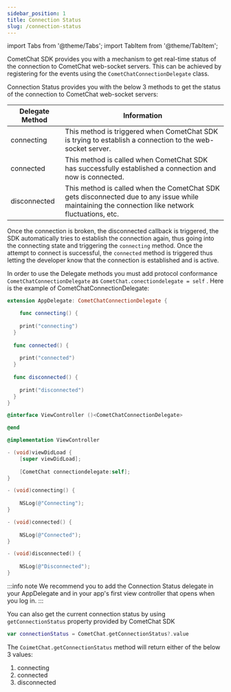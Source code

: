 ```yaml
---
sidebar_position: 1
title: Connection Status
slug: /connection-status
---
```

import Tabs from '@theme/Tabs';
import TabItem from '@theme/TabItem';

CometChat SDK provides you with a mechanism to get real-time status of the connection to CometChat web-socket servers. This can be achieved by registering for the events using the `CometChatConnectionDelegate` class.

Connection Status provides you with the below 3 methods to get the status of the connection to CometChat web-socket servers:

| Delegate Method | Information | 
| ---- | ---- | 
| connecting | This method is triggered when CometChat SDK is trying to establish a connection to the web-socket server. | 
| connected | This method is called when CometChat SDK has successfully established a connection and now is connected. | 
| disconnected | This method is called when the CometChat SDK gets disconnected due to any issue while maintaining the connection like network fluctuations, etc. | 


Once the connection is broken, the disconnected callback is triggered, the SDK automatically tries to establish the connection again, thus going into the connecting state and triggering the `connecting` method. Once the attempt to connect is successful, the `connected` method is triggered thus letting the developer know that the connection is established and is active.

In order to use the Delegate methods you must add protocol conformance `CometChatConnectionDelegate` as `CometChat.conectiondelegate = self` . Here is the example of CometChatConnectionDelegate:

<Tabs>
<TabItem value="Swift" label="Swift">

```swift
extension AppDelegate: CometChatConnectionDelegate {

	func connecting() {
    
  	print("connecting")
  }
    
  func connected() {
        
    print("connected")  
  }
    
  func disconnected() {
  
  	print("disconnected")
  }
}
```
</TabItem>
<TabItem value="Objective C" label="Objective C">

```objectivec
@interface ViewController ()<CometChatConnectionDelegate>

@end

@implementation ViewController

- (void)viewDidLoad {
    [super viewDidLoad];
    
    [CometChat connectiondelegate:self];
}

- (void)connecting() {
    
    NSLog(@"Connecting");
}

- (void)connected() {
    
    NSLog(@"Connected");
}

- (void)disconnected() {
    
    NSLog(@"Disconnected");
}
```
</TabItem>
</Tabs>





:::info note
We recommend you to add the Connection Status delegate in your AppDelegate and in your app's first view controller that opens when you log in.
:::

You can also get the current connection status by using `getConnectionStatus` property provided by CometChat SDK

<Tabs>
<TabItem value="Swift" label="Swift">

```swift
var connectionStatus = CometChat.getConnectionStatus?.value
```
</TabItem>
</Tabs>


The `CoimetChat.getConnectionStatus` method will return either of the below 3 values:
1. connecting
2. connected
3. disconnected